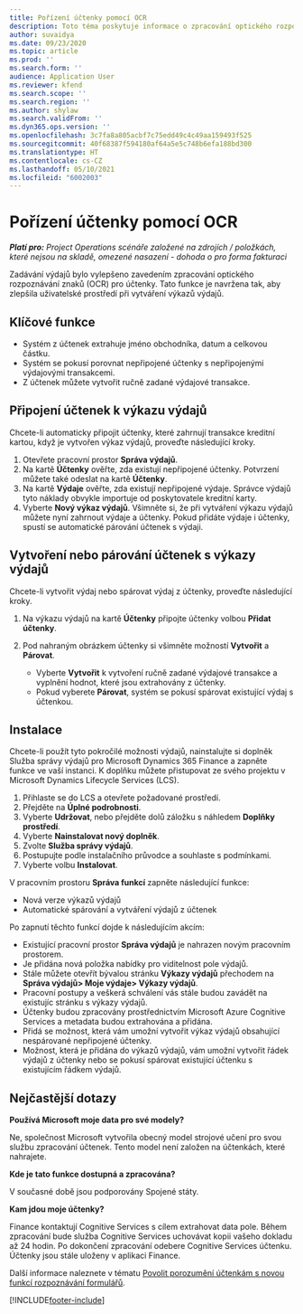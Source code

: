 ```yaml
---
title: Pořízení účtenky pomocí OCR
description: Toto téma poskytuje informace o zpracování optického rozpoznávání znaků (OCR) pro účtenky.
author: suvaidya
ms.date: 09/23/2020
ms.topic: article
ms.prod: ''
ms.search.form: ''
audience: Application User
ms.reviewer: kfend
ms.search.scope: ''
ms.search.region: ''
ms.author: shylaw
ms.search.validFrom: ''
ms.dyn365.ops.version: ''
ms.openlocfilehash: 3c7fa8a805acbf7c75edd49c4c49aa159493f525
ms.sourcegitcommit: 40f68387f594180af64a5e5c748b6efa188bd300
ms.translationtype: HT
ms.contentlocale: cs-CZ
ms.lasthandoff: 05/10/2021
ms.locfileid: "6002003"
---
```

# <a name="capture-a-receipt-using-ocr"></a>Pořízení účtenky pomocí OCR

_**Platí pro:** Project Operations scénáře založené na zdrojích / položkách, které nejsou na skladě, omezené nasazení - dohoda o pro forma fakturaci_

Zadávání výdajů bylo vylepšeno zavedením zpracování optického rozpoznávání znaků (OCR) pro účtenky. Tato funkce je navržena tak, aby zlepšila uživatelské prostředí při vytváření výkazů výdajů.

## <a name="key-features"></a>Klíčové funkce

- Systém z účtenek extrahuje jméno obchodníka, datum a celkovou částku.
- Systém se pokusí porovnat nepřipojené účtenky s nepřipojenými výdajovými transakcemi.
- Z účtenek můžete vytvořit ručně zadané výdajové transakce.

## <a name="attach-receipts-to-an-expense-report"></a>Připojení účtenek k výkazu výdajů

Chcete-li automaticky připojit účtenky, které zahrnují transakce kreditní kartou, když je vytvořen výkaz výdajů, proveďte následující kroky.

  1. Otevřete pracovní prostor **Správa výdajů**.
  2. Na kartě **Účtenky** ověřte, zda existují nepřipojené účtenky. Potvrzení můžete také odeslat na kartě **Účtenky**.
  3. Na kartě **Výdaje** ověřte, zda existují nepřipojené výdaje. Správce výdajů tyto náklady obvykle importuje od poskytovatele kreditní karty.
  4. Vyberte **Nový výkaz výdajů**. Všimněte si, že při vytváření výkazu výdajů můžete nyní zahrnout výdaje a účtenky. Pokud přidáte výdaje i účtenky, spustí se automatické párování účtenek s výdaji.

## <a name="create-or-match-receipts-to-an-expense-report"></a>Vytvoření nebo párování účtenek s výkazy výdajů
Chcete-li vytvořit výdaj nebo spárovat výdaj z účtenky, proveďte následující kroky.

  1. Na výkazu výdajů na kartě **Účtenky** připojte účtenky volbou **Přidat účtenky**.
  2. Pod nahraným obrázkem účtenky si všimněte možností **Vytvořit** a **Párovat**.

      - Vyberte **Vytvořit** k vytvoření ručně zadané výdajové transakce a vyplnění hodnot, které jsou extrahovány z účtenky.
      - Pokud vyberete **Párovat**, systém se pokusí spárovat existující výdaj s účtenkou.

## <a name="installation"></a>Instalace

Chcete-li použít tyto pokročilé možnosti výdajů, nainstalujte si doplněk Služba správy výdajů pro Microsoft Dynamics 365 Finance a zapněte funkce ve vaší instanci. K doplňku můžete přistupovat ze svého projektu v Microsoft Dynamics Lifecycle Services (LCS).

1. Přihlaste se do LCS a otevřete požadované prostředí.
2. Přejděte na **Úplné podrobnosti**.
3. Vyberte **Udržovat**, nebo přejděte dolů záložku s náhledem **Doplňky prostředí**.
4. Vyberte **Nainstalovat nový doplněk**.
5. Zvolte **Služba správy výdajů**.
6. Postupujte podle instalačního průvodce a souhlaste s podmínkami.
7. Vyberte volbu **Instalovat**.

V pracovním prostoru **Správa funkcí** zapněte následující funkce:

- Nová verze výkazů výdajů
- Automatické spárování a vytváření výdajů z účtenek

Po zapnutí těchto funkcí dojde k následujícím akcím:

- Existující pracovní prostor **Správa výdajů** je nahrazen novým pracovním prostorem.
- Je přidána nová položka nabídky pro viditelnost pole výdajů.
- Stále můžete otevřít bývalou stránku **Výkazy výdajů** přechodem na **Správa výdajů> Moje výdaje> Výkazy výdajů**.
- Pracovní postupy a veškerá schválení vás stále budou zavádět na existujíc stránku s výkazy výdajů.
- Účtenky budou zpracovány prostřednictvím Microsoft Azure Cognitive Services a metadata budou extrahována a přidána.
- Přidá se možnost, která vám umožní vytvořit výkaz výdajů obsahující nespárované nepřipojené účtenky.
- Možnost, která je přidána do výkazů výdajů, vám umožní vytvořit řádek výdajů z účtenky nebo se pokusí spárovat existující účtenku s existujícím řádkem výdajů.

## <a name="frequently-asked-questions"></a>Nejčastější dotazy

**Používá Microsoft moje data pro své modely?**

Ne, společnost Microsoft vytvořila obecný model strojové učení pro svou službu zpracování účtenek. Tento model není založen na účtenkách, které nahrajete.

**Kde je tato funkce dostupná a zpracována?**

V současné době jsou podporovány Spojené státy.

**Kam jdou moje účtenky?**

Finance kontaktují Cognitive Services s cílem extrahovat data pole. Během zpracování bude služba Cognitive Services uchovávat kopii vašeho dokladu až 24 hodin. Po dokončení zpracování odebere Cognitive Services účtenku. Účtenky jsou stále uloženy v aplikaci Finance.

Další informace naleznete v tématu [Povolit porozumění účtenkám s novou funkcí rozpoznávání formulářů](https://azure.microsoft.com/blog/enable-receipt-understanding-with-form-recognizer-s-new-capability/).


[!INCLUDE[footer-include](../includes/footer-banner.md)]
